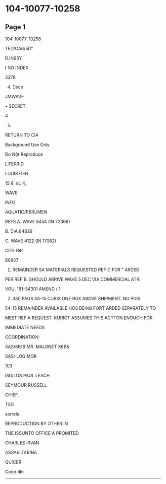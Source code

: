 # 104-10077-10258

## Page 1

104-10077-10258

TED/CA6/5D°

D.IN95Y

I NO INDEX

3278

4. Dece

JMWAVE

• SECRET

4

5.

RETURN TO CIA

Background Use Only

Do Nột Reproduce

LiFERRID

LOUIS GEN

1S 8, oL 4,

WAVE

INFO

AQUATIC/PBRUMEN

REFS A. WAVE 8454 (IN 72368)

B. DIA 84829

C. WAVE 4122 (IN 17082)

CITE BiR

86837

1. REMAINDER SA MATERIALS REQUESTED REF C FOR " ARDED

PER REF B. SHOULD ARRIVE WAVE 5 DEC VIA COMMERCIAL ATR.

VOU. 161-34301 AMEND / 1

2. 330 PAGS SA-15 CUBIS ONE BOX ABOVE SHIPMENT. NO PIGS

54-15 REMAINDER AVAILABLE HOS BEING FORT ARDED SEPARATELY TO

MEET REF A REQUEST. KURIOT ASSUMES THIS ACTTON ENOUCH FOR

IMMEDIATE NEEDS

COORDINATION:

SAS/MOB MR. MALONET X6฿&

SAS/ LOG MOR

103

ISD/LOS PAUL LEACH

SEYMOUR RUSSELL

CHIEF.

TSD

sorrele

REPRODUCTION BY OTHER IN

THE ISSUNTO OFFICE A PROMITED

CHARLES IRVAN

ASSAELTARINA

QUICER

Coop din

---

